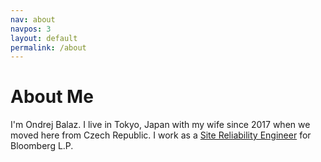 ```yaml
---
nav: about
navpos: 3
layout: default
permalink: /about
---
```


# About Me

I'm Ondrej Balaz. I live in Tokyo, Japan with my wife since 2017 when we moved
here from Czech Republic. I work as a [Site Reliability Engineer][1] for
Bloomberg L.P.


[1]:https://en.wikipedia.org/wiki/Site_Reliability_Engineering
